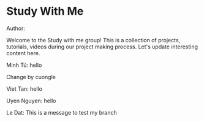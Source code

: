 # Study With Me

Author:

Welcome to the Study with me group! This is a collection of projects, tutorials, videos during our project making process. Let's update interesting content here.

Minh Tú: hello

Change by cuongle

Viet Tan: hello

Uyen Nguyen: hello

Le Dat: This is a message to test my branch
